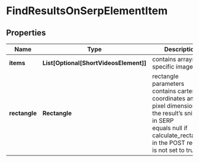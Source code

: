 # FindResultsOnSerpElementItem


## Properties

| Name | Type | Description | Notes |
|------------ | ------------- | ------------- | -------------|
**items** | **List[Optional[ShortVideosElement]]** | contains arrays of specific images |[optional]|
**rectangle** | **Rectangle** | rectangle parameters<br>contains cartesian coordinates and pixel dimensions of the result’s snippet in SERP<br>equals null if calculate_rectangles in the POST request is not set to true |[optional]|